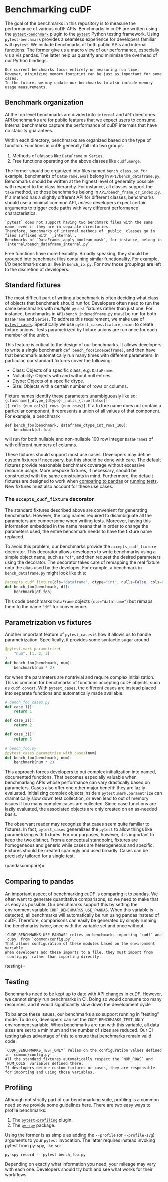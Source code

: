 # Benchmarking cuDF

The goal of the benchmarks in this repository is to measure the performance of various cuDF APIs.
Benchmarks in cuDF are written using the
[`pytest-benchmark`](https://pytest-benchmark.readthedocs.io/en/latest/index.html) plugin to the
[`pytest`](https://docs.pytest.org/en/latest/) Python testing framework.
Using `pytest-benchmark` provides a seamless experience for developers familiar with `pytest`.
We include benchmarks of both public APIs and internal functions.
The former give us a macro view of our performance, especially vis a vis pandas.
The latter help us quantify and minimize the overhead of our Python bindings.

```{note}
Our current benchmarks focus entirely on measuring run time.
However, minimizing memory footprint can be just as important for some cases.
In the future, we may update our benchmarks to also include memory usage measurements.
```

## Benchmark organization

At the top level benchmarks are divided into `internal` and `API` directories.
API benchmarks are for public features that we expect users to consume.
Internal benchmarks capture the performance of cuDF internals that have no stability guarantees.

Within each directory, benchmarks are organized based on the type of function.
Functions in cuDF generally fall into two groups:

1. Methods of classes like `DataFrame` or `Series`.
2. Free functions operating on the above classes like `cudf.merge`.

The former should be organized into files named `bench_class.py`.
For example, benchmarks of `DataFrame.eval` belong in `API/bench_dataframe.py`.
Benchmarks should be written at the highest level of generality possible with respect to the class hierarchy.
For instance, all classes support the `take` method, so those benchmarks belong in `API/bench_frame_or_index.py`.
If a method has a slightly different API for different classes, benchmarks should use a minimal common API,
_unless_ developers expect certain arguments to trigger code paths with very different performance characteristics.

```{note}
`pytest` does not support having two benchmark files with the same name, even if they are in separate directories.
Therefore, benchmarks of internal methods of _public_ classes go in files suffixed with `_internal`.
Benchmarks of `DataFrame._apply_boolean_mask`, for instance, belong in `internal/bench_dataframe_internal.py`.
```

Free functions have more flexibility.
Broadly speaking, they should be grouped into benchmark files containing similar functionality.
For example, I/O benchmarks can all live in `bench_io.py`.
For now those groupings are left to the discretion of developers.

## Standard fixtures

The most difficult part of writing a benchmark is often deciding what class of objects that benchmark should run for.
Developers often need to run the same benchmarks with _multiple_ `pytest` fixtures rather than just one.
For instance, benchmarks in `API/bench_indexedframe.py` must be run for both `DataFrame` and `Series`.
To address this requirement, we make use of [`pytest_cases`](https://smarie.github.io/python-pytest-cases/).
Specifically we use `pytest_cases.fixture_union` to create fixture unions.
Tests parametrized by fixture unions are run once for each member of the union.

This feature is critical to the design of our benchmarks.
It allows developers to write a single benchmark `def bench_foo(indexedframe)`,
and then have that benchmark automatically run many times with different parameters.
In particular, our standard fixtures cover the following:

- Class: Objects of a specific class, e.g. `DataFrame`.
- Nullability: Objects with and without null entries.
- Dtype: Objects of a specific dtype.
- Size: Objects with a certain number of rows or columns.

Fixture names identify these parameters unambiguously like so:
`{classname}_dtype_{dtype}[_nulls_{true|false}][[_cols_{num_cols}]_rows_{num_rows}]`.
If a fixture name does not contain a particular component, it represents a union of all values of that component.
For example, a benchmark
```
def bench_foo(benchmark, dataframe_dtype_int_rows_100):
    benchmark(df.foo)
```
will run for both nullable and non-nullable 100 row integer `DataFrame`s of with different numbers of columns.

These fixtures should support most use cases.
Developers may define custom fixtures if necessary, but this should be done with care.
The default fixtures provide reasonable benchmark coverage without excessive resource usage.
More bespoke fixtures, if necessary, should be constructed with the same constraints in mind.
Furthermore, the default fixtures are designed to work when
[comparing to pandas](pandascompare) or [running tests](testing).
New fixtures must also account for these use cases.

### The `accepts_cudf_fixture` decorator

The standard fixtures described above are convenient for generating benchmarks.
However, the long names required to disambiguate all the parameters are cumbersome when writing tests.
Moreover, having this information embedded in the name means that in order to change the parameters used,
the entire benchmark needs to have the fixture name replaced.

To avoid this problem, our benchmarks provide the `accepts_cudf_fixture` decorator.
This decorator allows developers to write benchmarks using a simple object name, such as `"df"`,
and then request the desired parameters using the decorator.
The decorator takes care of remapping the real fixture onto the alias used by the developer.
For example, a benchmark in `bench_dataframe.py` might look like this:

```python
@accepts_cudf_fixture(cls="dataframe", dtype="int", nulls=False, cols=6, name="df")
def bench_foo(benchmark, df):
    benchmark(df.foo)
```

This code benchmarks `DataFrame` objects (`cls="dataframe"`) but remaps them to the name `"df"` for convenience.


## Parametrization vs fixtures

Another important feature of `pytest_cases` is how it allows us to handle parametrization.
Specifically, it provides some syntactic sugar around

```python
@pytest.mark.parametrize(
    "num", [1, 2, 3]
)
def bench_foo(benchmark, num):
    benchmark(num * 2)
```

for when the parameters are nontrivial and require complex initialization.
This is common for benchmarks of functions accepting cuDF objects, such as `cudf.concat`.
With `pytest_cases`, the different cases are instead placed into separate functions and automatically made available.

```python
# bench_foo_cases.py
def case_1():
    return 1

def case_2():
    return 2

def case_3():
    return 3

# bench_foo.py
@pytest_cases.parametrize_with_cases(num)
def bench_foo(benchmark, num):
    benchmark(num * 2)
```

This approach forces developers to put complex initialization into named, documented functions.
That becomes especially valuable when benchmarking APIs whose performance can vary drastically based on parameters.
Cases also offer one other major benefit: they are lazily evaluated.
Initializing complex objects inside a `pytest.mark.parametrize` can dramatically slow down test collection,
or even lead to out of memory issues if too many complex cases are collected.
Since case functions are lazily evaluated, the associated objects are only created on an as-needed basis.

The observant reader may recognize that cases seem quite familiar to fixtures.
In fact, `pytest_cases` generalizes the `pytest` to allow things like parametrizing with fixtures.
For our purposes, however, it is important to keep the two distinct.
From a conceptual standpoint, fixtures are homogeneous and generic while cases are heterogeneous and specific.
Fixtures should be created sparingly and used broadly.
Cases can be precisely tailored for a single test.

(pandascompare)=

## Comparing to pandas

An important aspect of benchmarking cuDF is comparing it to pandas.
We often want to generate quantitative comparisons, so we need to make that as easy as possible.
Our benchmarks support this by setting the environment variable `CUDF_BENCHMARKS_USE_PANDAS`.
When this variable is detected, all benchmarks will automatically be run using pandas instead of cuDF.
Therefore, comparisons can easily be generated by simply running the benchmarks twice,
once with the variable set and once without.

```{warning}
`CUDF_BENCHMARKS_USE_PANDAS` relies on benchmarks importing `cudf` and `cupy` from `common/config.py`.
That allows configuration of these modules based on the environment variable.
When developers add these imports to a file, they must import from `config.py` rather than importing directly.
```

(testing)=

## Testing

Benchmarks need to be kept up to date with API changes in cuDF.
However, we cannot simply run benchmarks in CI.
Doing so would consume too many resources, and it would significantly slow down the development cycle

To balance these issues, our benchmarks also support running in "testing" mode.
To do so, developers can set the `CUDF_BENCHMARKS_TEST_ONLY` environment variable.
When benchmarks are run with this variable, all data sizes are set to a minimum and the number of sizes are reduced.
Our CI testing takes advantage of this to ensure that benchmarks remain valid code.

```{warning}
`CUDF_BENCHMARKS_TEST_ONLY` relies on the configuration values defined in `common/config.py`.
All the standard fixtures automatically respect the `NUM_ROWS` and `NUM_COLS` variables defined there.
If developers define custom fixtures or cases, they are responsible for importing and using those variables.
```

## Profiling

Although not strictly part of our benchmarking suite, profiling is a common need so we provide some guidelines here.
There are two easy ways to profile benchmarks:
1. The [`pytest-profiling`](https://github.com/man-group/pytest-plugins/tree/master/pytest-profiling) plugin.
2. The [`py-spy`](https://github.com/benfred/py-spy) package.

Using the former is as simple as adding the `--profile` (or `--profile-svg`) arguments to your `pytest` invocation.
The latter requires instead invoking pytest from py-spy, like so:
```
py-spy record -- pytest bench_foo.py
```
Depending on exactly what information you need, your mileage may vary with each one.
Developers should try both and see what works for their workflows.
